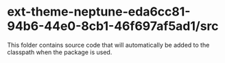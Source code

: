 # ext-theme-neptune-eda6cc81-94b6-44e0-8cb1-46f697af5ad1/src

This folder contains source code that will automatically be added to the classpath when
the package is used.
